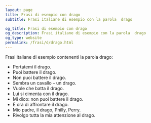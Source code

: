 ```yaml
---
layout: page
title: Frasi di esempio con drago 
subtitle: Frasi italiane di esempio con la parola  drago

og_title: Frasi di esempio con drago 
og_description: Frasi italiane di esempio con la parola  drago
og_type: website
permalink: /frasi/d/drago.html
---
```


Frasi italiane di esempio contenenti la parola drago:


- Portatemi il drago.
- Puoi battere il drago.
- Non puoi battere il drago.
- Sembra un cavallo – un drago.
- Vuole che batta il drago.
- Lui si cimenta con il drago.
- Mi dico: non puoi battere il drago.
- È ora di affrontare il drago.
- Mio padre, il drago, Philly, Perry.
- Rivolgo tutta la mia attenzione al drago.
